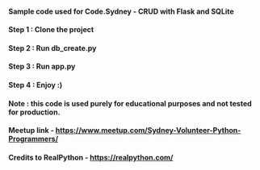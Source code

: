 #### Sample code used for Code.Sydney - CRUD with Flask and SQLite

#### Step 1 : Clone the project
#### Step 2 : Run db_create.py
#### Step 3 : Run app.py
#### Step 4 : Enjoy :)

#### Note : this code is used purely for educational purposes and not tested for production.
#### Meetup link - https://www.meetup.com/Sydney-Volunteer-Python-Programmers/
#### Credits to RealPython - https://realpython.com/
